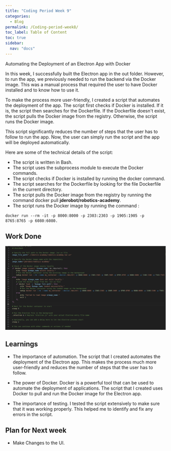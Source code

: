 ```yaml
---
title: "Coding Period Week 9"
categories:
  - Blog
permalink: /Coding-period-week8/
toc_label: Table of Content
toc: true
sidebar:
  nav: "docs"
---
```


Automating the Deployment of an Electron App with Docker

In this week, I successfully built the Electron app in the out folder. However, to run the app, we previously needed to run the backend via the Docker image. This was a manual process that required the user to have Docker installed and to know how to use it.

To make the process more user-friendly, I created a script that automates the deployment of the app. The script first checks if Docker is installed. If it is, the script then searches for the Dockerfile. If the Dockerfile doesn't exist, the script pulls the Docker image from the registry. Otherwise, the script runs the Docker image.

This script significantly reduces the number of steps that the user has to follow to run the app. Now, the user can simply run the script and the app will be deployed automatically.

Here are some of the technical details of the script:

   - The script is written in Bash.
   - The script uses the subprocess module to execute the Docker commands.
   - The script checks if Docker is installed by running the docker command.
   - The script searches for the Dockerfile by looking for the file Dockerfile in the current directory.
   - The script pulls the Docker image from the registry by running the command docker pull **jderobot/robotics-academy**.
   - The script runs the Docker image by running the command :

    
  
    docker run --rm -it -p 8000:8000 -p 2303:2303 -p 1905:1905 -p 8765:8765 -p 6080:6080.
  



## Work Done

![Script](../assets/images/Codingweek9img1.png)

## Learnings

- The importance of automation. The script that I created automates the deployment of the Electron app. This makes the process much more user-friendly and reduces the number of steps that the user has to follow.

- The power of Docker. Docker is a powerful tool that can be used to automate the deployment of applications. The script that I created uses Docker to pull and run the Docker image for the Electron app.

- The importance of testing. I tested the script extensively to make sure that it was working properly. This helped me to identify and fix any errors in the script.

## Plan for Next week

- Make Changes to the UI.